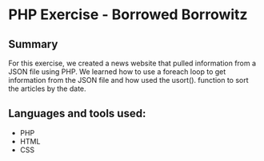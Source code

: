 <h1>PHP Exercise - Borrowed Borrowitz</h1>
<h2>Summary</h2>
<p>For this exercise, we created a news website that pulled information from a JSON file using PHP. We learned how to use a foreach loop to get information from the JSON file and how used the usort(). function to sort the articles by the date.</p>

<h2>Languages and tools used:</h2>
<ul>
  <li>PHP</li>
  <li>HTML</li>
  <li>CSS</li>
</ul>
